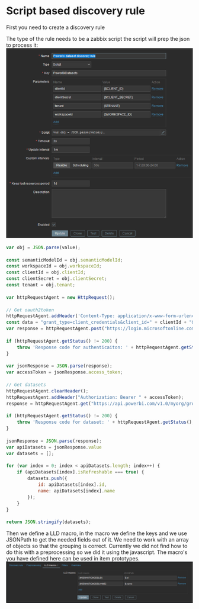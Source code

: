 # Script based discovery rule

First you need to create a discovery rule 

The type of the rule needs to be a zabbix script the script will prep the json to process it:
![scriptBasedDiscovery.png](.\scriptBasedDiscovery.png)


```javascript
var obj = JSON.parse(value);

const semanticModelId = obj.semanticModelId;
const workspaceId = obj.workspaceId;
const clientId = obj.clientId;
const clientSecret = obj.clientSecret;
const tenant = obj.tenant;

var httpRequestAgent = new HttpRequest();

// Get oauth2token
httpRequestAgent.addHeader('Content-Type: application/x-www-form-urlencoded');
const data = "grant_type=client_credentials&client_id=" + clientId + "&client_secret=" + clientSecret + "&scope=https://analysis.windows.net/powerbi/api/.default";
var response = httpRequestAgent.post("https://login.microsoftonline.com/" + tenant + "/oauth2/v2.0/token", data);

if (httpRequestAgent.getStatus() != 200) {
    throw 'Response code for authenticaiton: ' + httpRequestAgent.getStatus();
}

var jsonResponse = JSON.parse(response);
var accessToken = jsonResponse.access_token;

// Get datasets
httpRequestAgent.clearHeader();
httpRequestAgent.addHeader("Authorization: Bearer " + accessToken);
response = httpRequestAgent.get("https://api.powerbi.com/v1.0/myorg/groups/" + workspaceId + "/datasets/");

if (httpRequestAgent.getStatus() != 200) {
    throw 'Response code for dataset: ' + httpRequestAgent.getStatus();
}

jsonResponse = JSON.parse(response);
var apiDatasets = jsonResponse.value
var datasets = [];

for (var index = 0; index < apiDatasets.length; index++) {
    if (apiDatasets[index].isRefreshable === true) {
        datasets.push({
            id: apiDatasets[index].id,
            name: apiDatasets[index].name
        });
    }
}

return JSON.stringify(datasets);
```

Then we define a LLD macro, in the macro we define the keys and we use JSONPath to get the needed fields out of it.
We need to work with an array of objects so that the grouping is correct.
Currently we did not find how to do this with a preprocessing so we did it using the javascript.
The macro's you have defined here can be used in item prototypes.
![lldMacro.png](.\lldMacro.png)
